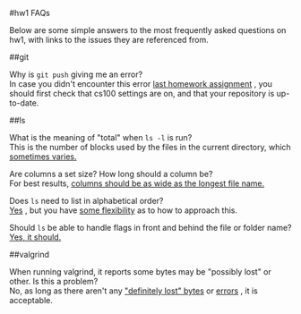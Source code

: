 
#hw1 FAQs

Below are some simple answers to the most frequently asked questions on hw1, with links to the issues they are referenced from.

##git

Why is `git push` giving me an error?  
In case you didn't encounter this error [last homework assignment](../chapter0-unix-shell-basics/faq.md)
, you should first check that cs100 settings are on, and that your repository is up-to-date.

##ls

What is the meaning of "total" when `ls -l` is run?  
This is the number of blocks used by the files in the current directory, which [sometimes varies.](https://github.com/mikeizbicki/ucr-cs100/issues/1467)

Are columns a set size? How long should a column be?  
For best results, [columns should be as wide as the longest file name.](https://github.com/mikeizbicki/ucr-cs100/issues/394)
 
Does `ls` need to list in alphabetical order?  
[Yes](https://github.com/mikeizbicki/ucr-cs100/issues/920)
, but you have [some flexibility](https://github.com/mikeizbicki/ucr-cs100/issues/928) 
as to how to approach this.

Should `ls` be able to handle flags in front and behind the file or folder name?  
[Yes, it should.](https://github.com/mikeizbicki/ucr-cs100/issues/1449)



##valgrind

When running valgrind, it reports some bytes may be "possibly lost" or other. Is this a problem?  
No, as long as there aren't any ["definitely lost" bytes](https://github.com/mikeizbicki/ucr-cs100/issues/987)
or [errors](https://github.com/mikeizbicki/ucr-cs100/issues/922)
, it is acceptable.


